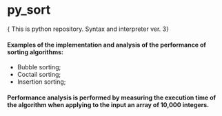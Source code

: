 # py_sort

{ This is python repository. Syntax and interpreter ver. 3}


#### Examples of the implementation and analysis of the performance of sorting algorithms:

- Bubble sorting;
- Coctail sorting;
- Insertion sorting;

#### Performance analysis is performed by measuring the execution time of the algorithm when applying to the input an array of 10,000 integers.